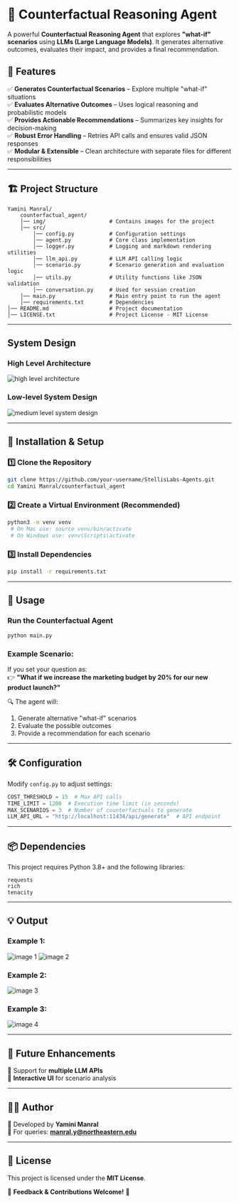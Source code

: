 # 🚀 Counterfactual Reasoning Agent  

A powerful **Counterfactual Reasoning Agent** that explores **"what-if" scenarios** using **LLMs (Large Language Models)**. It generates alternative outcomes, evaluates their impact, and provides a final recommendation.  

## 🎯 Features  
✅ **Generates Counterfactual Scenarios** – Explore multiple "what-if" situations  
✅ **Evaluates Alternative Outcomes** – Uses logical reasoning and probabilistic models  
✅ **Provides Actionable Recommendations** – Summarizes key insights for decision-making  
✅ **Robust Error Handling** – Retries API calls and ensures valid JSON responses  
✅ **Modular & Extensible** – Clean architecture with separate files for different responsibilities  

---

## 🏗️ Project Structure  
```
Yamini Manral/
    counterfactual_agent/
    │── img/                    # Contains images for the project
    │── src/
        │── config.py           # Configuration settings
        │── agent.py            # Core class implementation
        │── logger.py           # Logging and markdown rendering utilities
        │── llm_api.py          # LLM API calling logic
        │── scenario.py         # Scenario generation and evaluation logic
        │── utils.py            # Utility functions like JSON validation
        │── conversation.py     # Used for session creation
    │── main.py                 # Main entry point to run the agent
    │── requirements.txt        # Dependencies 
│── README.md                   # Project documentation
│── LICENSE.txt                 # Project License - MIT License
```

---

## System Design
### High Level Architecture

![high level architecture](/counterfactual_agent/img/High-level%20Architecture.png)

### Low-level System Design

![medium level system design](/counterfactual_agent/img/medium-level.png)

---

## 🚀 Installation & Setup  

### 1️⃣ Clone the Repository  
```sh
git clone https://github.com/your-username/StellisLabs-Agents.git
cd Yamini Manral/counterfactual_agent
```

### 2️⃣ Create a Virtual Environment (Recommended)  
```sh
python3 -m venv venv
 # On Mac use: source venv/bin/activate 
 # On Windows use: venv\Scripts\activate
```

### 3️⃣ Install Dependencies  
```sh
pip install -r requirements.txt
```

---

## 🎯 Usage  
### Run the Counterfactual Agent  
```sh
python main.py
```

### Example Scenario:  
If you set your question as:  
👉 **"What if we increase the marketing budget by 20% for our new product launch?"**  

🔍 The agent will:  
1. Generate alternative "what-if" scenarios  
2. Evaluate the possible outcomes  
3. Provide a recommendation for each scenario 

---

## 🛠️ Configuration  
Modify `config.py` to adjust settings:  
```python
COST_THRESHOLD = 15  # Max API calls  
TIME_LIMIT = 1200  # Execution time limit (in seconds)  
MAX_SCENARIOS = 3  # Number of counterfactuals to generate  
LLM_API_URL = "http://localhost:11434/api/generate"  # API endpoint  
```

---

## 📦 Dependencies  
This project requires Python 3.8+ and the following libraries:  
```
requests
rich
tenacity
```

---

## 💡 Output 

### Example 1:
![image 1](/counterfactual_agent/img/coffee1.png)
![image 2](/counterfactual_agent/img/coffee2.png)

### Example 2:
![image 3](/counterfactual_agent/img/healthcare.png)

### Example 3:
![image 4](/counterfactual_agent/img/chocolate.png)


---
## 🔮 Future Enhancements  
🔹 Support for **multiple LLM APIs**  
🔹 **Interactive UI** for scenario analysis  

---

## ✍🏻 Author
🔸 Developed by **Yamini Manral**  
🔸 For queries: **manral.y@northeastern.edu**  
 
---

## 📝 License  
This project is licensed under the **MIT License**.  

💬 **Feedback & Contributions Welcome!** 🎉  
